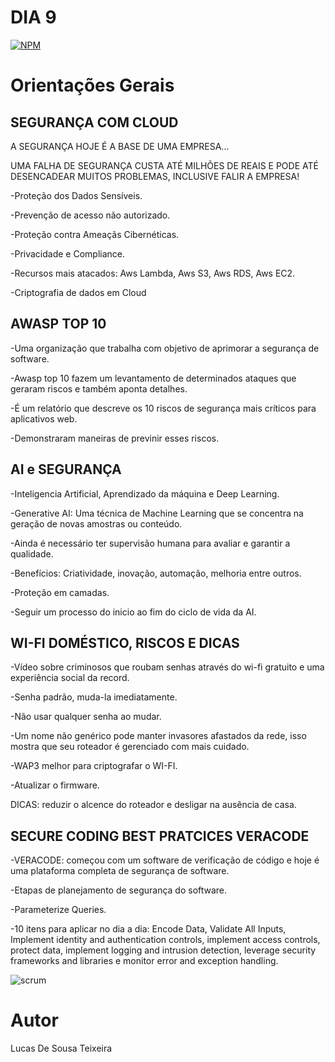 # DIA 9
[![NPM](https://img.shields.io/npm/l/react)](https://github.com/lucasteixeira03/Exemplo-Readme/blob/main/LICENSE) 

# Orientações Gerais

## SEGURANÇA COM CLOUD

A SEGURANÇA HOJE É A BASE DE UMA EMPRESA...

UMA FALHA DE SEGURANÇA CUSTA ATÉ MILHÕES DE REAIS E PODE ATÉ DESENCADEAR MUITOS PROBLEMAS, INCLUSIVE FALIR A EMPRESA!

-Proteção dos Dados Sensíveis.

-Prevenção de acesso não autorizado.

-Proteção contra Ameaçãs Cibernéticas.

-Privacidade e Compliance.

-Recursos mais atacados: Aws Lambda, Aws S3, Aws RDS, Aws EC2.

-Criptografia de dados em Cloud

## AWASP TOP 10

-Uma organização que trabalha com objetivo de aprimorar a segurança de software.

-Awasp top 10 fazem um levantamento de determinados ataques que geraram riscos e também aponta detalhes.

-É um relatório que descreve os 10 riscos de segurança mais críticos para aplicativos web.

-Demonstraram maneiras de previnir esses riscos.

## AI e SEGURANÇA

-Inteligencia Artificial, Aprendizado da máquina e Deep Learning.

-Generative AI: Uma técnica de Machine Learning que se concentra na geração de novas amostras ou conteúdo.

-Ainda é necessário ter supervisão humana para avaliar e garantir a qualidade.

-Benefícios: Criatividade, inovação, automação, melhoria entre outros.

-Proteção em camadas.

-Seguir um processo do inicio ao fim do ciclo de vida da AI.

## WI-FI DOMÉSTICO, RISCOS E DICAS 

-Vídeo sobre criminosos que roubam senhas através do wi-fi gratuito e uma experiência social da record.

-Senha padrão, muda-la imediatamente.

-Não usar qualquer senha ao mudar.

-Um nome não genérico pode manter invasores afastados da rede, isso mostra que seu roteador é gerenciado com mais cuidado.

-WAP3 melhor para criptografar o WI-FI.

-Atualizar o firmware.

DICAS: reduzir o alcence do roteador e desligar na ausência de casa.

## SECURE CODING BEST PRATCICES VERACODE

-VERACODE: começou com um software de verificação de código e hoje é uma plataforma completa de segurança de software.

-Etapas de planejamento de segurança do software.

-Parameterize Queries.

-10 itens para aplicar no dia a dia: Encode Data, Validate All Inputs, Implement identity and authentication controls, implement access controls, protect data, implement logging and intrusion detection, leverage security frameworks and libraries e monitor error and exception handling.


![scrum](https://github.com/lucasteixeira03/ASSETS/blob/main/seguran%C3%A7a_nuvem.jpg) 

# Autor

Lucas De Sousa Teixeira
